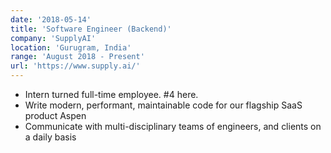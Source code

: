 ```yaml
---
date: '2018-05-14'
title: 'Software Engineer (Backend)'
company: 'SupplyAI'
location: 'Gurugram, India'
range: 'August 2018 - Present'
url: 'https://www.supply.ai/'
---
```


- Intern turned full-time employee. #4 here.
- Write modern, performant, maintainable code for our flagship SaaS product Aspen
- Communicate with multi-disciplinary teams of engineers, and clients on a daily basis
